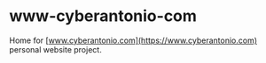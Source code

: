 # www-cyberantonio-com

Home for [www.cyberantonio.com](https://www.cyberantonio.com) personal website project.
